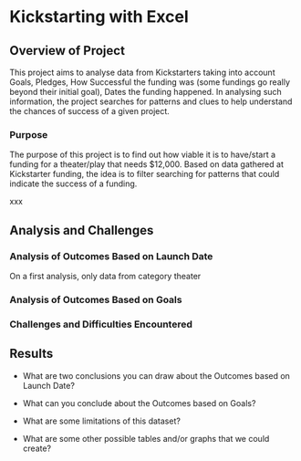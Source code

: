 # Kickstarting with Excel

## Overview of Project
This project aims to analyse data from Kickstarters taking into account Goals, Pledges, How Successful the funding was (some fundings go really beyond their initial goal), Dates the funding happened. In analysing such information, the project searches for patterns and clues to help understand the chances of success of a given project.

### Purpose
The purpose of this project is to find out how viable it is to have/start a funding for a theater/play that needs $12,000. Based on data gathered at Kickstarter funding, the idea is to filter searching for patterns that could indicate the success of a funding.

xxx

## Analysis and Challenges

### Analysis of Outcomes Based on Launch Date
On a first analysis, only data from category theater

### Analysis of Outcomes Based on Goals

### Challenges and Difficulties Encountered

## Results

- What are two conclusions you can draw about the Outcomes based on Launch Date?

- What can you conclude about the Outcomes based on Goals?

- What are some limitations of this dataset?

- What are some other possible tables and/or graphs that we could create?
